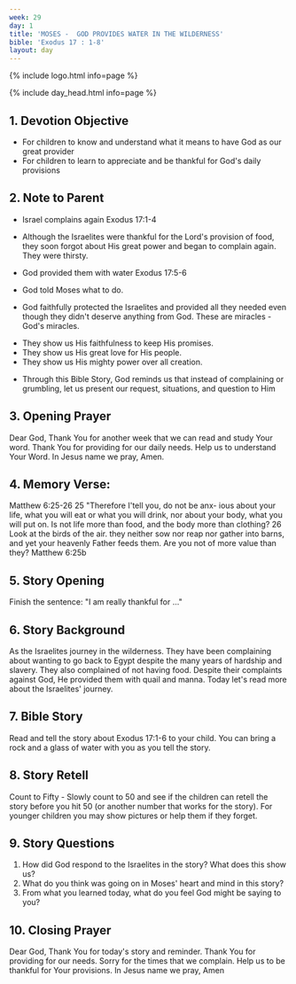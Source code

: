 ```yaml
---
week: 29
day: 1
title: 'MOSES -  GOD PROVIDES WATER IN THE WILDERNESS'
bible: 'Exodus 17 : 1-8'
layout: day
---
```



{% include logo.html info=page %}

{% include day_head.html info=page %}

## 1. Devotion Objective
- For children to know and understand what it means to have God as our great provider
- For children to learn to appreciate and be thankful for God's daily provisions

## 2. Note to Parent
* Israel complains again Exodus 17:1-4
- Although the Israelites were thankful for the Lord's provision of food, they soon forgot about His great power and began to complain again. They were thirsty.
* God provided them with water Exodus 17:5-6
- God told Moses what to do.
* God faithfully protected the Israelites and provided all they needed even though they didn't deserve anything from God. These are miracles - God's miracles.
- They show us His faithfulness to keep His promises.
- They show us His great love for His people.
- They show us His mighty power over all creation.
* Through this Bible Story, God reminds us that instead of complaining or grumbling, let us present our request, situations, and question to Him

## 3. Opening Prayer
Dear God, Thank You for another week that we can read and study Your word. Thank You for providing for our daily needs. Help us to understand Your Word. In Jesus name we pray, Amen.

## 4. Memory Verse:
 Matthew 6:25-26 25 "Therefore I'tell you, do not be anx- ious about your life, what you will eat or what you will drink, nor about your body, what you will put on. Is not life more than food, and the body more than clothing? 26 Look at the birds of the air. they neither sow nor reap nor gather into barns, and yet your heavenly Father feeds them. Are you not of more value than they? Matthew 6:25b

## 5. Story Opening
Finish the sentence: "I am really thankful for ..."


## 6. Story Background
As the Israelites journey in the wilderness. They have been complaining about wanting to go back to Egypt despite the many years of hardship and slavery. They also complained of not having food. Despite their complaints against God, He provided them with quail and manna. Today let's read more about the Israelites' journey.


## 7. Bible Story
Read and tell the story about Exodus 17:1-6 to your child. You can bring a rock and a glass of water with you as you tell the story.

## 8. Story Retell
Count to Fifty - Slowly count to 50 and see if the children can retell the story before you hit 50 (or another number that works for the story). For younger children you may show pictures or help them if they forget.

## 9. Story Questions
1. How did God respond to the Israelites in the story? What does this show us?
2. What do you think was going on in Moses' heart and mind in this story?
3. From what you learned today, what do you feel God might be saying to you?

## 10. Closing Prayer
Dear God, Thank You for today's story and reminder. Thank You for providing for our needs. Sorry for the times that we complain. Help us to be thankful for Your provisions. In Jesus name we pray, Amen

